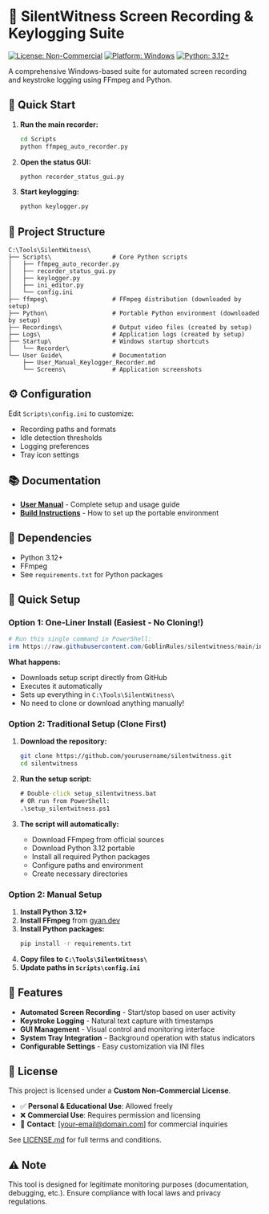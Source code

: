 # 🎥 SilentWitness Screen Recording & Keylogging Suite

[![License: Non-Commercial](https://img.shields.io/badge/License-Non--Commercial-red.svg)](LICENSE.md)
[![Platform: Windows](https://img.shields.io/badge/Platform-Windows-blue.svg)](https://www.microsoft.com/windows)
[![Python: 3.12+](https://img.shields.io/badge/Python-3.12+-green.svg)](https://www.python.org/)

A comprehensive Windows-based suite for automated screen recording and keystroke logging using FFmpeg and Python.

## 🚀 Quick Start

1. **Run the main recorder:**
   ```cmd
   cd Scripts
   python ffmpeg_auto_recorder.py
   ```

2. **Open the status GUI:**
   ```cmd
   python recorder_status_gui.py
   ```

3. **Start keylogging:**
   ```cmd
   python keylogger.py
   ```

## 📁 Project Structure

```
C:\Tools\SilentWitness\
├── Scripts\                 # Core Python scripts
│   ├── ffmpeg_auto_recorder.py
│   ├── recorder_status_gui.py
│   ├── keylogger.py
│   ├── ini_editor.py
│   └── config.ini
├── ffmpeg\                  # FFmpeg distribution (downloaded by setup)
├── Python\                  # Portable Python environment (downloaded by setup)
├── Recordings\              # Output video files (created by setup)
├── Logs\                    # Application logs (created by setup)
├── Startup\                 # Windows startup shortcuts
│   └── Recorder\
└── User Guide\              # Documentation
    ├── User_Manual_Keylogger_Recorder.md
    └── Screens\             # Application screenshots
```

## ⚙️ Configuration

Edit `Scripts\config.ini` to customize:
- Recording paths and formats
- Idle detection thresholds
- Logging preferences
- Tray icon settings

## 📚 Documentation

- **[User Manual](User%20Guide/User_Manual_Keylogger_Recorder.md)** - Complete setup and usage guide
- **[Build Instructions](User%20Guide/User_Manual_Keylogger_Recorder.md#-build-instructions)** - How to set up the portable environment

## 🔧 Dependencies

- Python 3.12+
- FFmpeg
- See `requirements.txt` for Python packages

## 🚀 Quick Setup

### **Option 1: One-Liner Install (Easiest - No Cloning!)**
```powershell
# Run this single command in PowerShell:
irm https://raw.githubusercontent.com/GoblinRules/silentwitness/main/install_silentwitness.ps1 | iex
```

**What happens:**
- Downloads setup script directly from GitHub
- Executes it automatically
- Sets up everything in `C:\Tools\SilentWitness\`
- No need to clone or download anything manually!

### **Option 2: Traditional Setup (Clone First)**
1. **Download the repository:**
   ```bash
   git clone https://github.com/yourusername/silentwitness.git
   cd silentwitness
   ```

2. **Run the setup script:**
   ```cmd
   # Double-click setup_silentwitness.bat
   # OR run from PowerShell:
   .\setup_silentwitness.ps1
   ```

3. **The script will automatically:**
   - Download FFmpeg from official sources
   - Download Python 3.12 portable
   - Install all required Python packages
   - Configure paths and environment
   - Create necessary directories

### **Option 2: Manual Setup**
1. **Install Python 3.12+**
2. **Install FFmpeg** from [gyan.dev](https://www.gyan.dev/ffmpeg/builds/)
3. **Install Python packages:**
   ```bash
   pip install -r requirements.txt
   ```
4. **Copy files to `C:\Tools\SilentWitness\`**
5. **Update paths in `Scripts\config.ini`**

## 🎯 Features

- **Automated Screen Recording** - Start/stop based on user activity
- **Keystroke Logging** - Natural text capture with timestamps
- **GUI Management** - Visual control and monitoring interface
- **System Tray Integration** - Background operation with status indicators
- **Configurable Settings** - Easy customization via INI files

## 📄 License

This project is licensed under a **Custom Non-Commercial License**. 

- ✅ **Personal & Educational Use**: Allowed freely
- ❌ **Commercial Use**: Requires permission and licensing
- 📧 **Contact**: [your-email@domain.com] for commercial inquiries

See [LICENSE.md](LICENSE.md) for full terms and conditions.

## ⚠️ Note

This tool is designed for legitimate monitoring purposes (documentation, debugging, etc.). Ensure compliance with local laws and privacy regulations.
